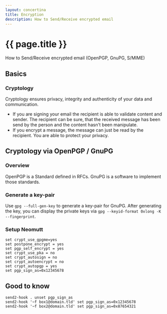 ```yaml
---
layout: concertina
title: Encryption
description: How to Send/Receive encrypted email
---
```


# {{ page.title }}

How to Send/Receive encrypted email (OpenPGP, GnuPG, S/MIME)

## Basics

### Cryptology

Cryptology ensures privacy, integrity and authenticity of your data
and communication.

* If you are signing your email the recipient is able to validate
  content and sender. The recipient can be sure, that the received
  message has been send by the person and the content hasn't been
  manipulate. 
* If you encrypt a message, the message can just be read by the
  recipient. You are able to protect your privacy.

## Cryptology via OpenPGP / GnuPG

### Overview

OpenPGP is a Standard defined in RFCs. GnuPG is a software to
implement those standards. 

### Generate a key-pair

Use `gpg --full-gen-key` to generate a key-pair for GnuPG.
After generating the key, you can display the private keys via `gpg
--keyid-format 0xlong -K --fingerprint`.

### Setup Neomutt

	set crypt_use_gpgme=yes
	set postpone_encrypt = yes
	set pgp_self_encrypt = yes
	set crypt_use_pka = no
	set crypt_autosign = no
	set crypt_autoencrypt = no
	set crypt_autopgp = yes 
	set pgp_sign_as=0x12345678

## Good to know

	send2-hook . unset pgp_sign_as
	send2-hook '~f box1@domain.tld' set pgp_sign_as=0x12345678
	send2-hook '~f box2@domain.tld' set pgp_sign_as=0x87654321


